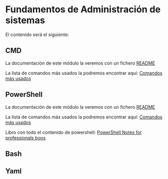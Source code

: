 # Fundamentos de Administración de sistemas 

El contenido será el siguiente:

## CMD

La documentación de este módulo la veremos con un fichero [README](https://github.com/isotomor/thebridgecdptenero23/blob/main/01%20-%20RampUp/M%C3%B3dulo%203%20-%20Fundamentos%20de%20Administraci%C3%B3n%20de%20sistemas/CMD/README.md)

La lista de comandos más usados la podremos encontrar aquí: [Comandos más usados](https://docs.google.com/document/d/1i-Oe9JPwh-BpX7AJ5f6meB0WcXSrYMlb5NTFGgIG1Uw/edit?usp=share_link)

## PowerShell

La documentación de este módulo la veremos con un fichero [README]()

La lista de comandos más usados la podremos encontrar aquí: [Comandos más usados](https://docs.google.com/document/d/1NrQLNKoPtxWExyVrJT_hi3Z9iuAYnh-o-W-bw_nwKXA/edit?usp=share_link)

Libro con todo el contenido de powershell: [PowerShell Notes for professionals boos](https://drive.google.com/file/d/15X86qGSM9w-wnZkUCLmunb1ul3Q1ZarP/view?usp=share_link)


## Bash 
## Yaml

